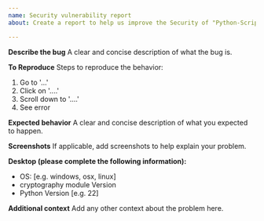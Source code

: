 ```yaml
---
name: Security vulnerability report
about: Create a report to help us improve the Security of "Python-Script-Locker"

---
```


**Describe the bug**
A clear and concise description of what the bug is.

**To Reproduce**
Steps to reproduce the behavior:
1. Go to '...'
2. Click on '....'
3. Scroll down to '....'
4. See error

**Expected behavior**
A clear and concise description of what you expected to happen.

**Screenshots**
If applicable, add screenshots to help explain your problem.

**Desktop (please complete the following information):**
 - OS: [e.g. windows, osx, linux]
 - cryptography module Version
 - Python Version [e.g. 22]

**Additional context**
Add any other context about the problem here.
